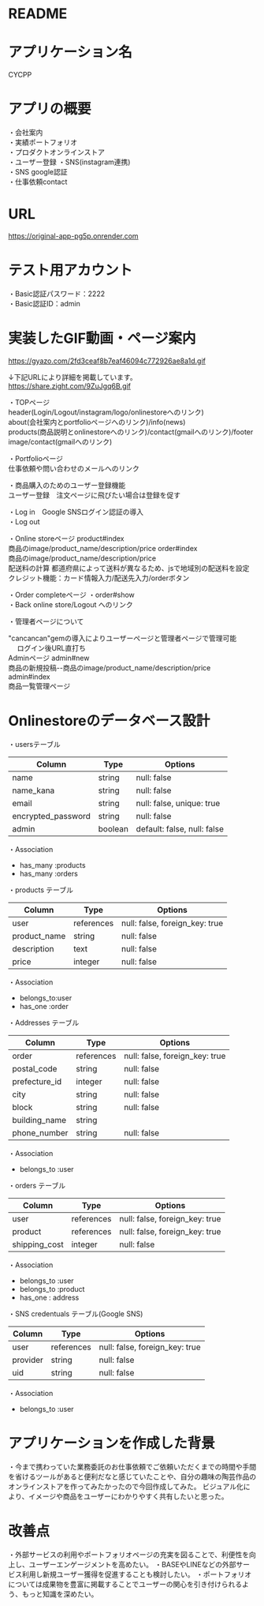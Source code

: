# README

# アプリケーション名
CYCPP

# アプリの概要
・会社案内<br>
・実績ポートフォリオ<br>
・プロダクトオンラインストア<br>
・ユーザー登録
・SNS(instagram連携)<br>
・SNS google認証<br>
・仕事依頼contact<br>

# URL
https://original-app-pg5p.onrender.com

# テスト用アカウント
・Basic認証パスワード：2222<br>
・Basic認証ID：admin<br>

# 実装したGIF動画・ページ案内

https://gyazo.com/2fd3ceaf8b7eaf46094c772926ae8a1d.gif

↓下記URLにより詳細を掲載しています。
https://share.zight.com/9ZuJgq6B.gif

・TOPページ<br>
header(Login/Logout/instagram/logo/onlinestoreへのリンク)<br>
about(会社案内とportfolioページへのリンク)/info(news)<br>
products(商品説明とonlinestoreへのリンク)/contact(gmailへのリンク)/footer<br>
image/contact(gmailへのリンク)
<br>

・Portfolioページ<br>
仕事依頼や問い合わせのメールへのリンク

・商品購入のためのユーザー登録機能<br>
ユーザー登録　注文ページに飛びたい場合は登録を促す<br>

・Log in　Google SNSログイン認証の導入<br>
・Log out<br>

・Online storeページ
product#index<br>
商品のimage/product_name/description/price
order#index<br>
商品のimage/product_name/description/price<br>
配送料の計算 都道府県によって送料が異なるため、jsで地域別の配送料を設定<br>
クレジット機能：カード情報入力/配送先入力/orderボタン<br>

・Order completeページ
・order#show<br>
・Back online store/Logout へのリンク<br>

・管理者ページについて 

"cancancan"gemの導入によりユーザーページと管理者ページで管理可能<br>　
ログイン後URL直打ち<br>
Adminページ admin#new<br>
商品の新規投稿--商品のimage/product_name/description/price<br>
admin#index<br>
商品一覧管理ページ

# Onlinestoreのデータベース設計


・usersテーブル

| Column             | Type       | Options     |
| ------             | ------     | ----------- |
| name               | string     | null: false |
| name_kana          | string     | null: false |
| email              | string     | null: false, unique: true |
| encrypted_password | string     | null: false |
| admin              | boolean    | default: false, null: false |

・Association

- has_many :products
- has_many :orders


・products テーブル

| Column       | Type       | Options     |
| ------       | ------     | ----------- |
| user         | references | null: false, foreign_key: true |
| product_name | string     | null: false |
| description  | text       | null: false |
| price        | integer    | null: false |

・Association

- belongs_to:user
- has_one :order

・Addresses テーブル

| Column        | Type       | Options                        |
| ------        | ---------- | ------------------------------ |
| order         | references | null: false, foreign_key: true |
| postal_code   | string     | null: false |
| prefecture_id | integer    | null: false |
| city          | string     | null: false |
| block         | string     | null: false |
| building_name | string     | 
| phone_number  | string     | null: false |

・Association

- belongs_to :user


・orders テーブル

| Column        | Type       | Options                        |
| ------        | ---------- | ------------------------------ |
| user          | references | null: false, foreign_key: true |
| product       | references | null: false, foreign_key: true |
| shipping_cost | integer    | null: false |

・Association

- belongs_to :user
- belongs_to :product
- has_one : address

・SNS credentuals テーブル(Google SNS)

| Column        | Type       | Options                        |
| ------        | ---------- | ------------------------------ |
| user          | references | null: false, foreign_key: true |
| provider      | string     | null: false |
| uid           | string     | null: false |

・Association

- belongs_to :user

# アプリケーションを作成した背景
・今まで携わっていた業務委託のお仕事依頼でご依頼いただくまでの時間や手間を省けるツールがあると便利だなと感じていたことや、自分の趣味の陶芸作品のオンラインストアを作ってみたかったので今回作成してみた。
ビジュアル化により、イメージや商品をユーザーにわかりやすく共有したいと思った。

# 改善点
・外部サービスの利用やポートフォリオページの充実を図ることで、利便性を向上し、ユーザーエンゲージメントを高めたい。
・BASEやLINEなどの外部サービス利用し新規ユーザー獲得を促進することも検討したい。
・ポートフォリオについては成果物を豊富に掲載することでユーザーの関心を引き付けられるよう、もっと知識を深めたい。
